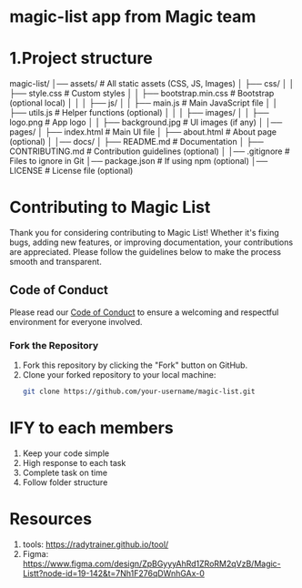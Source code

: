 # magic-list app from Magic team

# 1.Project structure

magic-list/
│── assets/ # All static assets (CSS, JS, Images)
│ ├── css/
│ │ ├── style.css # Custom styles
│ │ ├── bootstrap.min.css # Bootstrap (optional local)
│ │
│ ├── js/
│ │ ├── main.js # Main JavaScript file
│ │ ├── utils.js # Helper functions (optional)
│ │
│ ├── images/
│ │ ├── logo.png # App logo
│ │ ├── background.jpg # UI images (if any)
│
│── pages/
│ ├── index.html # Main UI file
│ ├── about.html # About page (optional)
│
│── docs/
│ ├── README.md # Documentation
│ ├── CONTRIBUTING.md # Contribution guidelines (optional)
│
│── .gitignore # Files to ignore in Git
│── package.json # If using npm (optional)
│── LICENSE # License file (optional)

# Contributing to Magic List

Thank you for considering contributing to Magic List! Whether it's fixing bugs, adding new features, or improving documentation, your contributions are appreciated. Please follow the guidelines below to make the process smooth and transparent.

## Code of Conduct

Please read our [Code of Conduct](link-to-code-of-conduct) to ensure a welcoming and respectful environment for everyone involved.

### Fork the Repository

1. Fork this repository by clicking the "Fork" button on GitHub.
2. Clone your forked repository to your local machine:
   ```bash
   git clone https://github.com/your-username/magic-list.git
   ```

# IFY to each members

1. Keep your code simple
2. High response to each task
3. Complete task on time
4. Follow folder structure

# Resources

1. tools: https://radytrainer.github.io/tool/
2. Figma: https://www.figma.com/design/ZpBGyyyAhRd1ZRoRM2qVzB/Magic-Listt?node-id=19-142&t=7Nh1F276qDWnhGAx-0